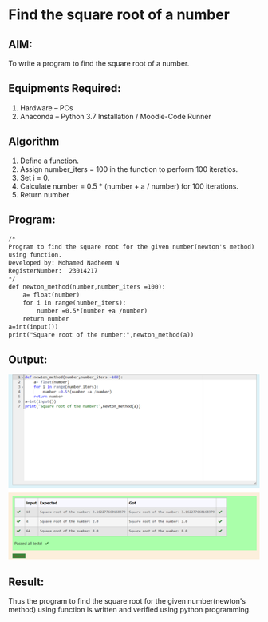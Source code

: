 # Find the square root of a number

## AIM:
To write a program to find the square root of a number.

## Equipments Required:
1. Hardware – PCs
2. Anaconda – Python 3.7 Installation / Moodle-Code Runner

## Algorithm
1. Define a function.
2. Assign number_iters = 100 in the function to perform 100 iteratios.
3. Set i = 0.
4. Calculate  number = 0.5 * (number + a / number) for 100 iterations.
5. Return number

## Program:
```
/*
Program to find the square root for the given number(newton's method) using function.
Developed by: Mohamed Nadheem N
RegisterNumber:  23014217
*/
def newton_method(number,number_iters =100):
    a= float(number)
    for i in range(number_iters):
        number =0.5*(number +a /number)
    return number    
a=int(input())
print("Square root of the number:",newton_method(a))
```

## Output:
![output](/img1.png)


## Result:
Thus the program to find the square root for the given number(newton's method) using function is written and verified using python programming.
